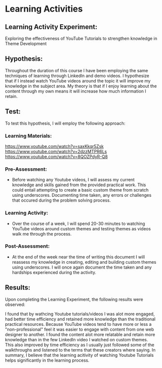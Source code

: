 # Learning Activities

## Learning Activity Experiment: 
Exploring the effectiveness of YouTube Tutorials to strengthen knowledge in Theme Development 

## Hypothesis:

Throughout the duration of this course I have been employing the same techniques of learning through LinkedIn and demo videos. I hypothesize that if I instead watch YouTube videos around the topic it will improve my knowledge in the subject area. My theory is that if I enjoy learning about the content through my own means it will increase how much information I retain.  

## Test: 

To test this hypothesis, I will employ the following approach:

### Learning Materials: 
https://www.youtube.com/watch?v=saxKkqr5Zsk
https://www.youtube.com/watch?v=2dzzMTPR6Ls
https://www.youtube.com/watch?v=8QOZPdyR-Q8


### Pre-Assessment:
- Before watching any Youtube videos, I will assess my current knowledge and skills gained from the provided practical work. This could entail attempting to create a basic custom theme from scratch using underscores. Documenting time taken, any errors or challenges that occured during the problem solving process.

### Learning Activity: 
- Over the course of a week, I will spend 20-30 minutes to watching YouTube videos around custom themes and testing themes as videos walk me through the process.

### Post-Assessment:
- At the end of the week near the time of writing this document I will reassess my knowledge in creating, editing and building custom themes using underscores. I will once again document the time taken and any hardships experienced during the activity. 

## Results:

Upon completing the Learning Experiment, the following results were observed:

I found that by wathcing Youtube tutorials/videos I was alot more engaged, had better time efficiency and retained more knowledge than the traditional practical resources. Because YouTube videos tend to have more or less a "non-professional" feel it was easier to engage with content from one web designer to another. I found the content alot more relatable and retain more knowledge than in the few LinkedIn video I watched on custom themes. This also improved by time efficiency as I usually just followed some of the walkthroughs and listened to the terms that these creators where saying. In summary, I believe that the learning acitivity of watching Youtube Tutorials helps significantly in the learning process. 
